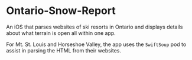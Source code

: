 # Ontario-Snow-Report

An iOS that parses websites of ski resorts in Ontario and displays details about what terrain is open all within one app.

For Mt. St. Louis and Horseshoe Valley, the app uses the `SwiftSoup` pod to assist in parsing the HTML from their websites. 
